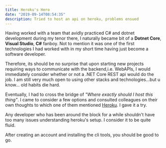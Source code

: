 ```yaml
---
title: Heroku's Hero
date: "2019-09-14T08:54:35"
description: Tried to host an api on heroku, problems ensued
---
```


Having worked with a team that avidly practiced C# and dotnet development during my tenor there, I naturally became bit of a **Dotnet Core**, **Visual Studio**, **C#** fanboy. Not to mention it was one of the first technologies I had worked with in my short time having just become a software developer.

Therefore, its should be no surprise that upon starting new projects requiring ways to communicate with the backend,i.e. WebAPIs, I would immediately consider whether or not a .NET Core REST api would do the job. I am still very much open to using other stacks and technologies...but u know... old habits die hard.

Eventually, I had to cross the bridge of _"Where exactly should I host this thing"_. I came to consider a few options and consulted colleagues on their own thoughts to which one of them mentioned [Heroku](https://www.heroku.com). I gave it a try. 

Any developer who has been around the block for a while shouldn't have too many issues understanding heroku's setup. I consider it to be quite fluid.

After creating an account and installing the cli tools, you should be good to go.